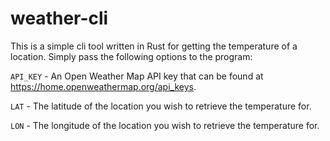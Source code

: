 # weather-cli

This is a simple cli tool written in Rust for getting the temperature of a location. Simply pass the following options to the program:

``API_KEY`` - An Open Weather Map API key that can be found at https://home.openweathermap.org/api_keys.

``LAT`` - The latitude of the location you wish to retrieve the temperature for.

``LON`` - The longitude of the location you wish to retrieve the temperature for.